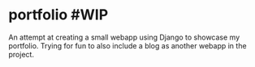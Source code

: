 # portfolio #WIP
An attempt at creating a small webapp using Django to showcase my portfolio.
Trying for fun to also include a blog as another webapp in the project.